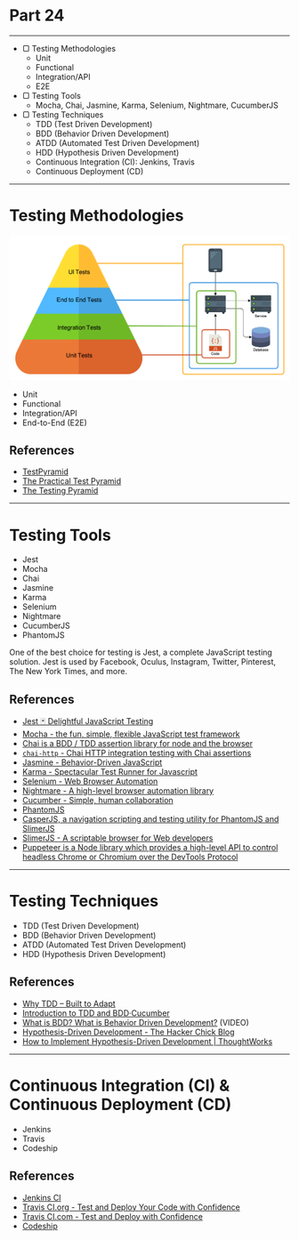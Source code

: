 # Part 24

---

- ▢ Testing Methodologies
  - Unit
  - Functional
  - Integration/API
  - E2E
- ▢ Testing Tools
  - Mocha, Chai, Jasmine, Karma, Selenium, Nightmare, CucumberJS
- ▢ Testing Techniques
  - TDD (Test Driven Development)
  - BDD (Behavior Driven Development)
  - ATDD (Automated Test Driven Development)
  - HDD (Hypothesis Driven Development)
  - Continuous Integration (CI): Jenkins, Travis
  - Continuous Deployment (CD)

---

# Testing Methodologies

![](./assets/test-pyramid.png)

- Unit
- Functional
- Integration/API
- End-to-End (E2E)

## References

- [TestPyramid](https://martinfowler.com/bliki/TestPyramid.html)
- [The Practical Test Pyramid](https://martinfowler.com/articles/practical-test-pyramid.html)
- [The Testing Pyramid](http://www.agilenutshell.com/episodes/41-testing-pyramid)

---

# Testing Tools

- Jest
- Mocha
- Chai
- Jasmine
- Karma
- Selenium
- Nightmare
- CucumberJS
- PhantomJS

One of the best choice for testing is Jest, a complete JavaScript testing solution. Jest is used by Facebook, Oculus, Instagram, Twitter, Pinterest, The New York Times, and more.

## References

- [Jest 🃏 Delightful JavaScript Testing](https://facebook.github.io/jest)
- [Mocha - the fun, simple, flexible JavaScript test framework](https://mochajs.org)
- [Chai is a BDD / TDD assertion library for node and the browser](http://www.chaijs.com)
- [`chai-http` - Chai HTTP integration testing with Chai assertions](https://npm.im/chai-http)
- [Jasmine - Behavior-Driven JavaScript](https://jasmine.github.io)
- [Karma - Spectacular Test Runner for Javascript](https://karma-runner.github.io)
- [Selenium - Web Browser Automation](https://www.seleniumhq.org)
- [Nightmare - A high-level browser automation library](http://www.nightmarejs.org)
- [Cucumber - Simple, human collaboration](https://cucumber.io)
- [PhantomJS](http://phantomjs.org)
- [CasperJS, a navigation scripting and testing utility for PhantomJS and SlimerJS](http://casperjs.org)
- [SlimerJS - A scriptable browser for Web developers](https://slimerjs.org)
- [Puppeteer is a Node library which provides a high-level API to control headless Chrome or Chromium over the DevTools Protocol](https://developers.google.com/web/tools/puppeteer)

---

# Testing Techniques

- TDD (Test Driven Development)
- BDD (Behavior Driven Development)
- ATDD (Automated Test Driven Development)
- HDD (Hypothesis Driven Development)

## References

- [Why TDD – Built to Adapt](https://builttoadapt.io/why-tdd-489fdcdda05e)
- [Introduction to TDD and BDD·Cucumber](https://cucumber.io/blog/2017/05/15/intro-to-bdd-and-tdd)
- [What is BDD? What is Behavior Driven Development?](https://www.youtube.com/watch?v=VS6EEUVZGLE) (VIDEO)
- [Hypothesis-Driven Development - The Hacker Chick Blog](https://hackerchick.com/hypothesis-driven-development)
- [How to Implement Hypothesis-Driven Development | ThoughtWorks](https://www.thoughtworks.com/insights/blog/how-implement-hypothesis-driven-development)

---

# Continuous Integration (CI) & Continuous Deployment (CD)

- Jenkins
- Travis
- Codeship

## References

- [Jenkins CI](https://jenkins.io)
- [Travis CI.org - Test and Deploy Your Code with Confidence](https://travis-ci.org)
- [Travis CI.com - Test and Deploy with Confidence](https://travis-ci.com)
- [Codeship](https://codeship.com)
